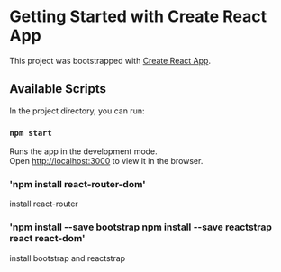 # Getting Started with Create React App

This project was bootstrapped with [Create React App](https://github.com/facebook/create-react-app).

## Available Scripts

In the project directory, you can run:

### `npm start`

Runs the app in the development mode.\
Open [http://localhost:3000](http://localhost:3000) to view it in the browser.

### 'npm install react-router-dom'

install react-router

### 'npm install --save bootstrap npm install --save reactstrap react react-dom'   

install bootstrap and reactstrap